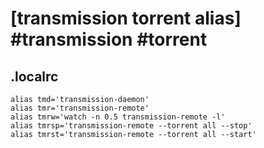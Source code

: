 # [transmission torrent alias] #transmission #torrent

## .localrc

```localrc
alias tmd='transmission-daemon'
alias tmr='transmission-remote'
alias tmrw='watch -n 0.5 transmission-remote -l'
alias tmrsp='transmission-remote --torrent all --stop'
alias tmrst='transmission-remote --torrent all --start'
```

